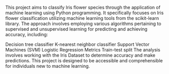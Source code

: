 This project aims to classify Iris flower species through the application of machine learning using Python programming. It specifically focuses on Iris flower classification utilizing machine learning tools from the scikit-learn library. The approach involves employing various algorithms pertaining to supervised and unsupervised learning for predicting and achieving accuracy, including:

Decision tree classifier
K-nearest neighbor classifier
Support Vector Machines (SVM)
Logistic Regression
Metrics
Train-test split
The analysis involves working with the Iris Dataset to determine accuracy and make predictions. This project is designed to be accessible and comprehensible for individuals new to machine learning.

